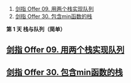 


1. [剑指 Offer 09. 用两个栈实现队列](#剑指-offer-09-用两个栈实现队列)
2. [剑指 Offer 30. 包含min函数的栈](#剑指-offer-30-包含min函数的栈)


**第 1 天 栈与队列（简单）**

## [剑指 Offer 09. 用两个栈实现队列](https://leetcode.cn/problems/yong-liang-ge-zhan-shi-xian-dui-lie-lcof/)

## [剑指 Offer 30. 包含min函数的栈](https://leetcode.cn/problems/bao-han-minhan-shu-de-zhan-lcof/)

